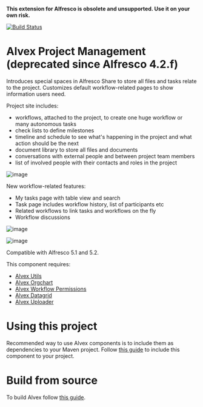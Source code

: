 **This extension for Alfresco is obsolete and unsupported. Use it on your own risk.**

[![Build Status](https://travis-ci.org/ITDSystems/alvex-project-management.svg?branch=master)](https://travis-ci.org/ITDSystems/alvex-project-management)

Alvex Project Management (deprecated since Alfresco 4.2.f)
========================

Introduces special spaces in Alfresco Share to store all files and tasks relate to the project. Customizes default workflow-related pages to show information users need.

Project site includes:
* workflows, attached to the project, to create one huge workflow or many autonomous tasks
* check lists to define milestones
* timeline and schedule to see what's happening in the project and what action should be the next
* document library to store all files and documents
* conversations with external people and between project team members
* list of involved people with their contacts and roles in the project

![image](http://www.alvexcore.com/images/project-management/1.png)

New workflow-related features:
* My tasks page with table view and search
* Task page includes workflow history, list of participants etc
* Related workflows to link tasks and workflows on the fly
* Workflow discussions

![image](http://www.alvexcore.com/images/project-management/2.png)

![image](http://www.alvexcore.com/images/project-management/3.png)

Compatible with Alfresco 5.1 and 5.2.

This component requires:
* [Alvex Utils](https://github.com/ITDSystems/alvex-utils)
* [Alvex Orgchart](https://github.com/ITDSystems/alvex-orgchart)
* [Alvex Workflow Permissions](https://github.com/ITDSystems/alvex-workflow-permissions)
* [Alvex Datagrid](https://github.com/ITDSystems/alvex-datagrid)
* [Alvex Uploader](https://github.com/ITDSystems/alvex-uploader)

# Using this project

Recommended way to use Alvex components is to include them as dependencies to your Maven project. Follow [this guide](https://github.com/ITDSystems/alvex#recommended-way-include-alvex-to-your-project-via-maven-configuration) to include this component to your project.

# Build from source

To build Alvex follow [this guide](https://github.com/ITDSystems/alvex#build-component-from-source).
